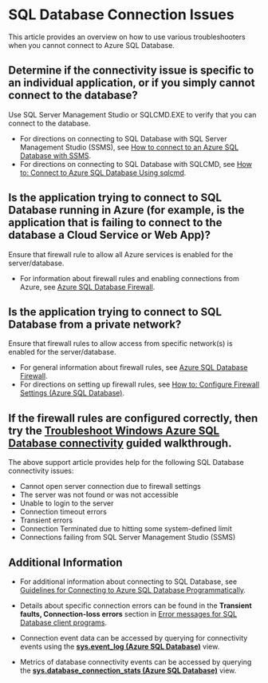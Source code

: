 <properties 
	pageTitle="Azure SQL Database connectivity issues" 
	description="Identifying and determining SQL Database connection failures." 
	services="sql-database" 
	documentationCenter="" 
	authors="stevestein" 
	manager="jeffreyg" 
	editor=""/>

<tags 
	ms.service="sql-database" 
	ms.date="07/24/2015" 
	wacn.date=""/>


# SQL Database Connection Issues

This article provides an overview on how to use various troubleshooters when you cannot connect to Azure SQL Database.


## Determine if the connectivity issue is specific to an individual application, or if you  simply cannot connect to the database?

Use SQL Server Management Studio or SQLCMD.EXE to verify that you can connect to the database.

- For directions on connecting to SQL Database with SQL Server Management Studio (SSMS), see [How to connect to an Azure SQL Database with SSMS](/documentation/articles/sql-database-connect-to-database).
- For directions on connecting to SQL Database with SQLCMD, see [How to: Connect to Azure SQL Database Using sqlcmd](https://msdn.microsoft.com/zh-CN/library/azure/ee336280.aspx).



## Is the application trying to connect to SQL Database running in Azure (for example, is the application that is failing to connect to the database a Cloud Service or Web App)?

Ensure that firewall rule to allow all Azure services is enabled for the server/database.

- For information about firewall rules and enabling connections from Azure, see [Azure SQL Database Firewall](https://msdn.microsoft.com/zh-CN/library/azure/ee621782.aspx#ConnectingFromAzure).



## Is the application trying to connect to SQL Database from a private network?

Ensure that firewall rules to allow access from specific network(s) is enabled for the server/database.

- For general information about firewall rules, see [Azure SQL Database Firewall](https://msdn.microsoft.com/zh-CN/library/azure/ee621782.aspx).
- For directions on setting up firewall rules, see [How to: Configure Firewall Settings (Azure SQL Database)](https://msdn.microsoft.com/zh-CN/library/azure/jj553530.aspx).


## If the firewall rules are configured correctly, then try the [Troubleshoot Windows Azure SQL Database connectivity](https://support2.microsoft.com/common/survey.aspx?scid=sw;en;3844&showpage=1) guided walkthrough.

The above support article provides help for the following SQL Database connectivity issues:

- Cannot open server connection due to firewall settings 
- The server was not found or was not accessible 
- Unable to login to the server 
- Connection timeout errors 
- Transient errors 
- Connection Terminated due to hitting some system-defined limit 
- Connections failing from SQL Server Management Studio (SSMS) 


## Additional Information

- For additional information about connecting to SQL Database, see [Guidelines for Connecting to Azure SQL Database Programmatically](https://msdn.microsoft.com/zh-CN/library/azure/ee336282.aspx).   

- Details about specific connection errors can be found in the **Transient faults, Connection-loss errors** section in [Error messages for SQL Database client programs](/documentation/articles/sql-database-develop-error-messages#bkmk_connection_errors).

- Connection event data can be accessed by querying for connectivity events using the [**sys.event_log (Azure SQL Database)**](https://msdn.microsoft.com/zh-CN/library/dn270018.aspx) view.

- Metrics of database connectivity events can be accessed by querying the [**sys.database_connection_stats (Azure SQL Database)**](https://msdn.microsoft.com/zh-CN/library/dn269986.aspx) view.

 